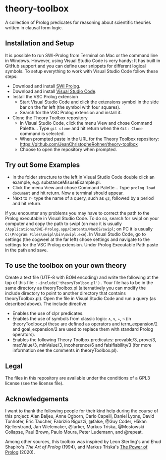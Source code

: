 # theory-toolbox

A collection of Prolog predicates for reasoning about scientific theories written in clausal form logic.


## Installation and Setup

It is possible to run SWI-Prolog from Terminal on Mac or the command line in Windows. However, using Visual Studio Code is very handy: It has built in GitHub support and you can define user snippets for different logical symbols. To setup everything to work with Visual Studio Code follow these steps:

* Download and install [SWI Prolog](https://www.swi-prolog.org/Download.html).
* Download and install [Visual Studio Code](https://code.visualstudio.com/download).
* Install the VSC Prolog extension
  - Start Visual Studio Code and click the extensions symbol in the side bar on the far left (the symbol with four squares).
  - Search for the VSC Prolog extension and install it.
* Clone the Theory Toolbox repository
  - In Visual Studio Code, click the menu View and chose Command Palette... Type `git clone` and hit return when the `Git: Clone` command is selected.
  - When prompted paste in the URL for the Theory Toolbox repository: https://github.com/JeanChristopheRohner/theory-toolbox
  - Choose to open the repository when prompted.

## Try out Some Examples
* In the folder structure to the left in Visual Studio Code double click an example, e.g. substanceMisuseExample.pl.
* Click the menu View and chose Command Palette... Type `prolog load document` and hit return. Now a terminal should appear.
* Next to `?-` type the name of a query, such as `q3`, followed by a period and hit return.

If you encounter any problems you may have to correct the path to the Prolog executable in Visual Studio Code. To do so, search for swipl on your computer and copy the path to swipl (on mac it is usually `/Applications/SWI-Prolog.app/Contents/MacOS/swipl`; on PC it is usually `C:\Program Files\swipl\bin\swipl.exe`). In Visual Studio Code, go to settings (the cogweel at the far left) chose settings and navigate to the settings for the VSC Prolog extension. Under Prolog Executable Path paste in the path and save.


## To use the toolbox on your own theory

Create a text file (UTF-8 with BOM encoding) and write the following at the top of this file: `:-include('theoryToolbox.pl').` Your file has to be in the same directory as theoryToolbox.pl (alternatively you can modify the include directory to point to another directory that contains theoryToolbox.pl).
Open the file in Visual Studio Code and run a query (as described above).
The include directive
* Enables the use of clpr predicates.
* Enables the use of symbols from classic logic: `∧`, `∨`, `⇐`, `¬` (in theoryToolbox.pl these are defined as operators and term_expansion/2 and goal_expansion/2 are used to replace them with standard Prolog operators).
* Enables the following Theory Toolbox predicates: provable/3, prove/3, maxValue/3, minValue/3, incoherence/6 and falsifiability/3 (for more information see the comments in theoryToolbox.pl).


## Legal

The files in this repository are available under the conditions of a GPL3 license (see the license file).


## Acknowledgements

I want to thank the following people for their kind help during the course of this project: Alan Baljeu, Anne Ogborn, Carlo Capelli, Daniel Lyons, David Tonhofer, Eric Taucher, Fabrizio Riguzzi, @false, @Guy Coder, Håkan Kjellerstrand, Jan Wielemaker, @lurker, Markus Triska, @Mostowski Collapse, Paul Brown, Paulo Moura, Peter Ludemann, and @repeat.

Among other sources, this toolbox was inspired by Leon Sterling's and Ehud Shapiro's _The Art of Prolog_ (1994), and Markus Triska's [The Power of Prolog](https://www.metalevel.at/prolog) (2020).